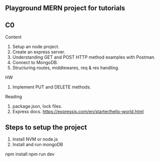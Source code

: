## Playground MERN project for tutorials

## C0
Content
1) Setup an node project.
2) Create an express server.
3) Understanding GET and POST HTTP method examples with Postman.
4) Connect to MongoDB.
5) Structuring routes, middlewares, req & res handling.

HW
1) Implement PUT and DELETE methods.

Reading
1) package.json, lock files.
2) Express docs. https://expressjs.com/en/starter/hello-world.html

## Steps to setup the project

1) Install NVM or node.js
2) Install and run mongoDB

npm install
npm run dev
